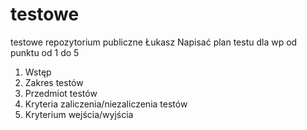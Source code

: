 # testowe
testowe repozytorium publiczne Łukasz 
Napisać plan testu dla wp od punktu od 1 do 5
1. Wstęp
2. Zakres testów
3. Przedmiot testów
4. Kryteria zaliczenia/niezaliczenia testów
5. Kryterium wejścia/wyjścia
